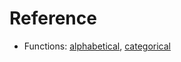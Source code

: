# Reference

- Functions: 
  [alphabetical](functions/alphabetical.md),
  [categorical](functions/categorical.md)
